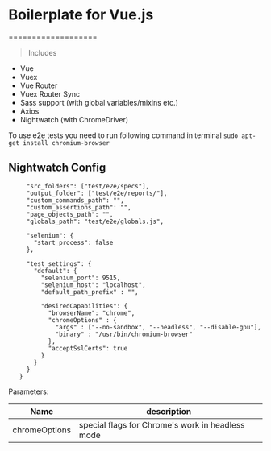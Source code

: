 # Boilerplate for Vue.js
===================

> Includes
- Vue
- Vuex
- Vue Router
- Vuex Router Sync
- Sass support (with global variables/mixins etc.)
- Axios
- Nightwatch (with ChromeDriver)


To use e2e tests you need to run following command in terminal
```sudo apt-get install chromium-browser```

## Nightwatch Config

```{
     "src_folders": ["test/e2e/specs"],
     "output_folder": ["test/e2e/reports/"],
     "custom_commands_path": "",
     "custom_assertions_path": "",
     "page_objects_path": "",
     "globals_path": "test/e2e/globals.js",

     "selenium": {
       "start_process": false
     },

     "test_settings": {
       "default": {
         "selenium_port": 9515,
         "selenium_host": "localhost",
         "default_path_prefix" : "",

         "desiredCapabilities": {
           "browserName": "chrome",
           "chromeOptions" : {
             "args" : ["--no-sandbox", "--headless", "--disable-gpu"],
             "binary" : "/usr/bin/chromium-browser"
           },
           "acceptSslCerts": true
         }
       }
     }
   }
```

Parameters:

Name | description
---- | -------------
chromeOptions | special flags for Chrome's work in headless mode
